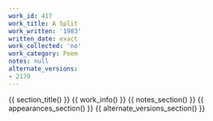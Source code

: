 ```yaml
---
work_id: 417
work_title: A Split
work_written: '1983'
written_date: exact
work_collected: 'no'
work_category: Poem
notes: null
alternate_versions:
- 2179
---
```


{{ section_title() }}
{{ work_info() }}
{{ notes_section() }}
{{ appearances_section() }}
{{ alternate_versions_section() }}